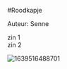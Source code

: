 #Roodkapje

Auteur: Senne

zin 1 <br/> zin 2


![1639516488701](https://user-images.githubusercontent.com/91462827/222702794-89fe296d-42aa-495c-a2fd-f7126a6cec64.jpg)


